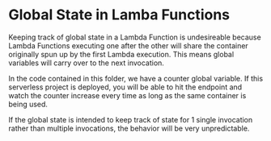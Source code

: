 # Global State in Lamba Functions

Keeping track of global state in a Lambda Function is undesireable because Lambda Functions executing one after the other will share the container originally spun up by the first Lambda execution. This means global variables will carry over to the next invocation. 

In the code contained in this folder, we have a counter global variable. If this serverless project is deployed, you will be able to hit the endpoint and watch the counter increase every time as long as the same container is being used. 

If the global state is intended to keep track of state for 1 single invocation rather than multiple invocations, the behavior will be very unpredictable.